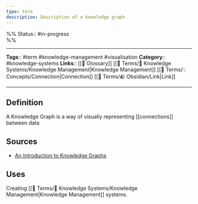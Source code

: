 ```yaml
---
type: term
description: Description of a knowledge graph
---
```

%%
Status:: #in-progress  
%%

---
**Tags**:: #term #knowledge-management #visualisation
**Category**:: #knowledge-systems 
**Links**:: [[📇 Glossary]] [[📇 Terms/🧠 Knowledge Systems/Knowledge Management|Knowledge Management]] [[📇 Terms/💡 Concepts/Connection|Connection]] [[📇 Terms/🪨 Obsidian/Link|Link]]

---

## Definition
A Knowledge Graph is a way of visually representing [[connections]] between data

## Sources
- [An Introduction to Knowledge Graphs](https://ai.stanford.edu/blog/introduction-to-knowledge-graphs/)

## Uses
Creating [[📇 Terms/🧠 Knowledge Systems/Knowledge Management|Knowledge Management]] systems.